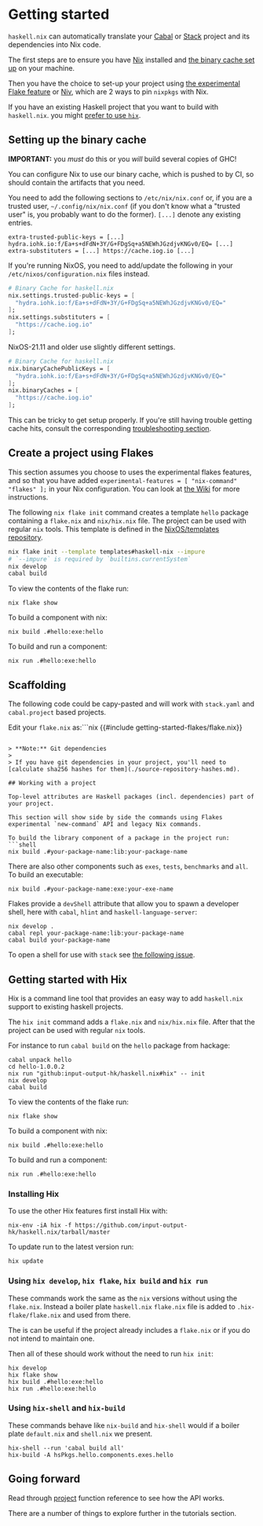 # Getting started

`haskell.nix` can automatically translate your [Cabal](https://cabal.readthedocs.io/en/latest/cabal-project.html) or [Stack](https://docs.haskellstack.org/en/stable/README/#quick-start-guide) project and its dependencies into Nix code.

The first steps are to ensure you have [Nix](https://nixos.org/download.html) installed and [the binary cache set up](#setting-up-the-binary-cache) on your machine.

Then you have the choice to set-up your project using [the experimental Flake feature](#create-a-project-using-flakes) or [Niv](#create-a-project-using-niv), which are 2 ways to pin `nixpkgs` with Nix.

If you have an existing Haskell project that you want to build with `haskell.nix`. you might [prefer to use `hix`](#getting-started-with-hix).

## Setting up the binary cache

**IMPORTANT:** you _must_ do this or you _will_ build several copies of GHC!

You can configure Nix to use our binary cache, which is pushed to by CI, so should contain the artifacts that you need.

You need to add the following sections to `/etc/nix/nix.conf` or, if you are a trusted user, `~/.config/nix/nix.conf` (if you don't know what a "trusted user" is, you probably want to do the former). `[...]` denote any existing entries.
```
extra-trusted-public-keys = [...] hydra.iohk.io:f/Ea+s+dFdN+3Y/G+FDgSq+a5NEWhJGzdjvKNGv0/EQ= [...]
extra-substituters = [...] https://cache.iog.io [...]
```

If you're running NixOS, you need to add/update the following in your `/etc/nixos/configuration.nix` files instead.
```nix
# Binary Cache for haskell.nix
nix.settings.trusted-public-keys = [
  "hydra.iohk.io:f/Ea+s+dFdN+3Y/G+FDgSq+a5NEWhJGzdjvKNGv0/EQ="
];
nix.settings.substituters = [
  "https://cache.iog.io"
];
```

NixOS-21.11 and older use slightly different settings.
```nix
# Binary Cache for haskell.nix  
nix.binaryCachePublicKeys = [
  "hydra.iohk.io:f/Ea+s+dFdN+3Y/G+FDgSq+a5NEWhJGzdjvKNGv0/EQ="
];
nix.binaryCaches = [
  "https://cache.iog.io"
];   
```

This can be tricky to get setup properly. If you're still having trouble getting cache hits, consult the corresponding [troubleshooting section](../troubleshooting.md#why-am-i-building-ghc).

## Create a project using Flakes

This section assumes you choose to uses the experimental flakes features, and so that you have added `experimental-features = [ "nix-command" "flakes" ];` in your Nix configuration. You can look at [the Wiki](https://nixos.wiki/wiki/Flakes) for more instructions.

The following `nix flake init` command creates a template `hello` package containing a `flake.nix` and `nix/hix.nix` file. The project can be used with
regular `nix` tools. This template is defined in the [NixOS/templates repository](https://github.com/NixOS/templates/tree/master/haskell.nix).
```bash
nix flake init --template templates#haskell-nix --impure
# `--impure` is required by `builtins.currentSystem`
nix develop
cabal build
```

To view the contents of the flake run:
```
nix flake show
```

To build a component with nix:
```
nix build .#hello:exe:hello
```

To build and run a component:
```
nix run .#hello:exe:hello
```

## Scaffolding

The following code could be capy-pasted and will work with `stack.yaml` and `cabal.project` based projects.

Edit your `flake.nix` as:```nix
{{#include getting-started-flakes/flake.nix}}
```

> **Note:** Git dependencies
> 
> If you have git dependencies in your project, you'll need to [calculate sha256 hashes for them](./source-repository-hashes.md).

## Working with a project

Top-level attributes are Haskell packages (incl. dependencies) part of your project.

This section will show side by side the commands using Flakes experimental `new-command` API and legacy Nix commands.

To build the library component of a package in the project run:
```shell
nix build .#your-package-name:lib:your-package-name
```

There are also other components such as `exes`, `tests`, `benchmarks` and `all`.
To build an executable:
```shell
nix build .#your-package-name:exe:your-exe-name
```

Flakes provide a `devShell` attribute that allow you to spawn a developer shell, here with `cabal`, `hlint` and `haskell-language-server`:
```shell
nix develop .
cabal repl your-package-name:lib:your-package-name
cabal build your-package-name
```

To open a shell for use with `stack` see [the following issue](https://github.com/input-output-hk/haskell.nix/issues/689#issuecomment-643832619).

## Getting started with Hix

Hix is a command line tool that provides an easy way to add `haskell.nix` support to existing haskell projects.

The `hix init` command adds a `flake.nix` and `nix/hix.nix` file. After that the project can be used with regular `nix` tools.

For instance to run `cabal build` on the `hello` package from hackage:
```shell
cabal unpack hello
cd hello-1.0.0.2
nix run "github:input-output-hk/haskell.nix#hix" -- init
nix develop
cabal build
```

To view the contents of the flake run:
```shell
nix flake show
```

To build a component with nix:
```shell
nix build .#hello:exe:hello
```

To build and run a component:
```shell
nix run .#hello:exe:hello
```

### Installing Hix

To use the other Hix features first install Hix with:
```shell
nix-env -iA hix -f https://github.com/input-output-hk/haskell.nix/tarball/master
```

To update run to the latest version run:
```shell
hix update
```

### Using `hix develop`, `hix flake`, `hix build` and `hix run`

These commands work the same as the `nix` versions without using the `flake.nix`.  Instead a boiler plate `haskell.nix` `flake.nix` file is added to `.hix-flake/flake.nix` and used from there.

The is can be useful if the project already includes a `flake.nix` or if you do not intend to maintain one.


Then all of these should work without the need to run `hix init`:
```shell
hix develop
hix flake show
hix build .#hello:exe:hello
hix run .#hello:exe:hello
```

### Using `hix-shell` and `hix-build`

These commands behave like `nix-build` and `hix-shell` would if a boiler plate `default.nix` and `shell.nix` we present.
```shell
hix-shell --run 'cabal build all'
hix-build -A hsPkgs.hello.components.exes.hello
```

## Going forward

Read through [project](../reference/library.md#project) function reference to see how the API works.

There are a number of things to explore further in the tutorials section.
